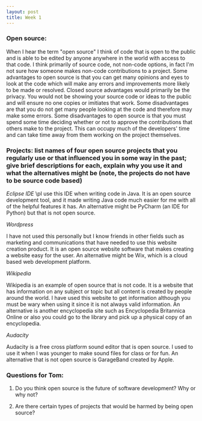 ```yaml
---
layout: post
title: Week 1
---
```


### Open source:

When I hear the term "open source" I think of code that is open to the public and is able to be edited by anyone anywhere in the world with access to that code. I think primarily of source code, not non-code options, in fact I'm not sure how someone makes non-code contributions to a project. Some advantages to open source is that you can get many opinions and eyes to look at the code which will make any errors and improvements more likely to be made or resolved. Closed source advantages would primarily be the privacy. You would not be showing your source code or ideas to the public and will ensure no one copies or imitiates that work. Some disadvantages are that you do not get many people looking at the code and therefore may make some errors. Some disadvantages to open source is that you must spend some time deciding whether or not to approve the contributions that others make to the project. This can occupy much of the developers' time and can take time away from them working on the project themselves.

### Projects: list names of four open source projects that you regularly use or that influenced you in some way in the past; give brief descriptions for each, explain why you use it and what the alternatives might be (note, the projects do not have to be source code based)

*Eclipse IDE*
\pI use this IDE when writing code in Java. It is an open source development tool, and it made writing Java code much easier for me with all of the helpful features it has. An alternative might be PyCharm (an IDE for Python) but that is not open source.

*Wordpress*

I have not used this personally but I know friends in other fields such as marketing and communications that have needed to use this website creation product. It is an open source website software that makes creating a website easy for the user. An alternative might be Wix, which is a cloud based web development platform.

*Wikipedia*

Wikipedia is an example of open source that is not code. It is a website that has information on any subject or topic but all content is created by people around the world. I have used this website to get information although you must be wary when using it since it is not always valid information. An alternative is another encyclopedia site such as Encyclopedia Britannica Online or also you could go to the library and pick up a physical copy of an encyclopedia.

*Audacity*

Audacity is a free cross platform sound editor that is open source. I used to use it when I was younger to make sound files for class or for fun. An alternative that is not open source is GarageBand created by Apple.

### Questions for Tom:

1. Do you think open source is the future of software development? Why or why not?

2. Are there certain types of projects that would be harmed by being open source?
